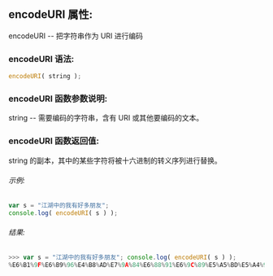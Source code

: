 ## encodeURI 属性:

encodeURI -- 把字符串作为 URI 进行编码

### encodeURI 语法:

  ```javascript
  encodeURI( string );
  ```

### encodeURI 函数参数说明:

string -- 需要编码的字符串，含有 URI 或其他要编码的文本。

### encodeURI 函数返回值:

string 的副本，其中的某些字符将被十六进制的转义序列进行替换。

###### 示例:

  ```javascript
  var s = "江湖中的我有好多朋友";
  console.log( encodeURI( s ) );
  ```

###### 结果:

  ```javascript
  >>> var s = "江湖中的我有好多朋友"; console.log( encodeURI( s ) );
  %E6%B1%9F%E6%B9%96%E4%B8%AD%E7%9A%84%E6%88%91%E6%9C%89%E5%A5%BD%E5%A4%9A%E6%9C%8B%E5%8F%8B
  ```
